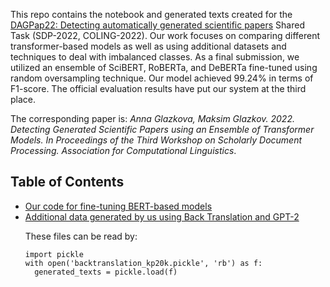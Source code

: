This repo contains the notebook and generated texts created for the <a href='https://www.kaggle.com/competitions/detecting-generated-scientific-papers'>DAGPap22: Detecting automatically generated scientific papers</a> Shared Task (SDP-2022, COLING-2022). Our work focuses on comparing different transformer-based models as well as using additional datasets and techniques to deal with imbalanced classes. As a final submission, we utilized an ensemble of SciBERT, RoBERTa, and DeBERTa fine-tuned using random oversampling technique. Our model achieved 99.24% in terms of F1-score. The official evaluation results have put our system at the third place.

The corresponding paper is: <i>Anna Glazkova, Maksim Glazkov. 2022. Detecting Generated Scientific Papers using an Ensemble of Transformer Models. In Proceedings of the Third Workshop on Scholarly Document Processing. Association for Computational Linguistics</i>.

<h2>Table of Contents</h2>

<ul>
 <li><a href = 'https://github.com/oldaandozerskaya/DAGPap22/blob/main/sdp2022.ipynb'>Our code for fine-tuning BERT-based models</a></li>
 <li><a href ='https://github.com/oldaandozerskaya/DAGPap22/tree/main/generated_texts'>Additional data generated by us using Back Translation and GPT-2</a></li>
 
 These files can be read by:
```
import pickle
with open('backtranslation_kp20k.pickle', 'rb') as f:
  generated_texts = pickle.load(f)
```
</ul>



